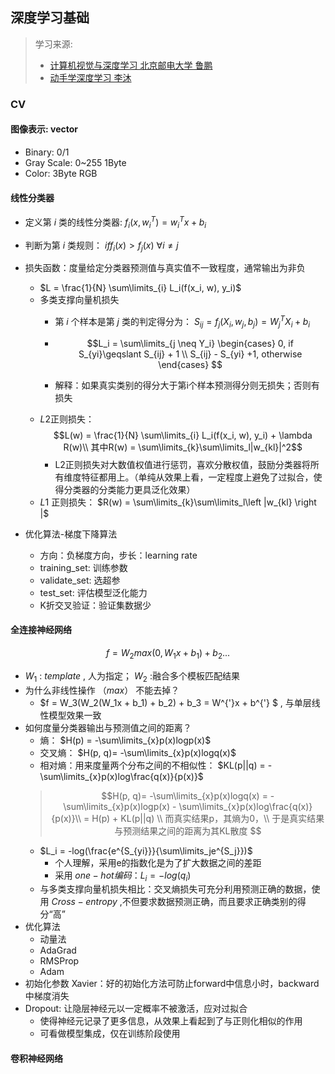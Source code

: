 ## 深度学习基础

> 学习来源:
> * [计算机视觉与深度学习 北京邮电大学 鲁鹏](https://www.bilibili.com/video/BV1V54y1B7K3/?spm_id_from=333.337.search-card.all.click&vd_source=6eeaf968db275442f9be23b6183a3fd2)
> * [动手学深度学习 李沐](http://zh-v2.d2l.ai/)

### CV

#### 图像表示: vector
* Binary: 0/1
* Gray Scale: 0~255 1Byte
* Color: 3Byte RGB

#### 线性分类器

* 定义第 $i$ 类的线性分类器: $f_i(x, w_i^T) = w_i^Tx + b_i$

* 判断为第 $i$ 类规则： $if f_i(x) > f_j(x)$  $\forall i\neq j$
* 损失函数：度量给定分类器预测值与真实值不一致程度，通常输出为非负
    * $L = \frac{1}{N} \sum\limits_{i} L_i(f(x_i, w), y_i)$
    * 多类支撑向量机损失
        * 第 $i$ 个样本是第 $j$ 类的判定得分为： $S_{ij} = f_j(X_i, w_j, b_j) = W_j^TX_i+ b_i$
        * $$L_i = \sum\limits_{j \neq Y_i} 
\begin{cases} 0, if S_{yi}\geqslant S_{ij} + 1 \\
                S_{ij} - S_{yi} +1, otherwise
\end{cases} 
$$

        * 解释：如果真实类别的得分大于第i个样本预测得分则无损失；否则有损失
    * $L2$正则损失： $$L(w) = \frac{1}{N} \sum\limits_{i} L_i(f(x_i, w), y_i) + \lambda R(w)\\ 其中R(w) = \sum\limits_{k}\sum\limits_l|w_{kl}|^2$$
        * L2正则损失对大数值权值进行惩罚，喜欢分散权值，鼓励分类器将所有维度特征都用上。（单纯从效果上看，一定程度上避免了过拟合，使得分类器的分类能力更具泛化效果）
    * $L1$ 正则损失： $R(w) = \sum\limits_{k}\sum\limits_l\left |w_{kl}  \right |$

* 优化算法-梯度下降算法
    * 方向：负梯度方向，步长：learning rate
    * training_set: 训练参数
    * validate_set: 选超参
    * test_set: 评估模型泛化能力
    * K折交叉验证：验证集数据少

#### 全连接神经网络
$$
f = W_2max(0, W_1x + b_1) + b_2 ...
$$
* $W_1$ : $template$ , 人为指定； $W_2$ :融合多个模板匹配结果
* 为什么非线性操作  $（max）$ 不能去掉？
    *  $f = W_3(W_2(W_1x + b_1) + b_2) + b_3 = W^{'}x + b^{'} $ 
    , 与单层线性模型效果一致 
* 如何度量分类器输出与预测值之间的距离？
    * 熵： $H(p) = -\sum\limits_{x}p(x)logp(x)$
    * 交叉熵： $H(p, q)= -\sum\limits_{x}p(x)logq(x)$
    * 相对熵：用来度量两个分布之间的不相似性：
     $KL(p||q) = -\sum\limits_{x}p(x)log\frac{q(x)}{p(x)}$
     >  $$H(p, q)= -\sum\limits_{x}p(x)logq(x) = -\sum\limits_{x}p(x)logp(x) - \sum\limits_{x}p(x)log\frac{q(x)}{p(x)}\\ = H(p) + KL(p||q) \\ 
     而真实结果p，其熵为0，\\ 于是真实结果与预测结果之间的距离为其KL散度 $$
    *   $L_i = -log(\frac{e^{S_{yi}}}{\sum\limits_je^{S_j}})$
        * 个人理解，采用e的指数化是为了扩大数据之间的差距
        * 采用 $one-hot编码： L_i = -log(q_i)$
    * 与多类支撑向量机损失相比：交叉熵损失可充分利用预测正确的数据，使用   $Cross-entropy$  ,不但要求数据预测正确，而且要求正确类别的得分“高”
* 优化算法
    * 动量法
    * AdaGrad
    * RMSProp
    * Adam
* 初始化参数 Xavier：好的初始化方法可防止forward中信息小时，backward中梯度消失
* Dropout: 让隐层神经元以一定概率不被激活，应对过拟合
    * 使得神经元记录了更多信息，从效果上看起到了与正则化相似的作用
    * 可看做模型集成，仅在训练阶段使用

    
#### 卷积神经网络